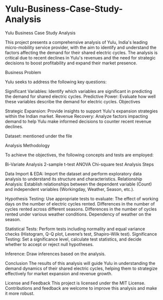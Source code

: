 # Yulu-Business-Case-Study-Analysis

Yulu Business Case Study Analysis

This project presents a comprehensive analysis of Yulu, India's leading micro-mobility service provider, with the aim to identify and understand the factors affecting the demand for their shared electric cycles. The analysis is critical due to recent declines in Yulu's revenues and the need for strategic decisions to boost profitability and expand their market presence.

Business Problem

Yulu seeks to address the following key questions:

Significant Variables: Identify which variables are significant in predicting the demand for shared electric cycles.
Predictive Power: Evaluate how well these variables describe the demand for electric cycles.
Objectives

Strategic Expansion: Provide insights to support Yulu's expansion strategies within the Indian market.
Revenue Recovery: Analyze factors impacting demand to help Yulu make informed decisions to counter recent revenue declines.

Dataset:
mentioned under the file


Analysis Methodology

To achieve the objectives, the following concepts and tests are employed:

Bi-Variate Analysis
2-sample t-test
ANOVA
Chi-square test
Analysis Steps

Data Import & EDA: Import the dataset and perform exploratory data analysis to understand its structure and characteristics.
Relationship Analysis: Establish relationships between the dependent variable (Count) and independent variables (Workingday, Weather, Season, etc.).

Hypothesis Testing: Use appropriate tests to evaluate:
The effect of working days on the number of electric cycles rented.
Differences in the number of cycles rented across different seasons.
Differences in the number of cycles rented under various weather conditions.
Dependency of weather on the season.

Statistical Tests: Perform tests including normality and equal variance checks (Histogram, Q-Q plot, Levene’s test, Shapiro-Wilk test).
Significance Testing: Set a significance level, calculate test statistics, and decide whether to accept or reject null hypotheses.

Inference: Draw inferences based on the analysis.


Conclusion
The results of this analysis will guide Yulu in understanding the demand dynamics of their shared electric cycles, helping them to strategize effectively for market expansion and revenue growth.

License and Feedback
This project is licensed under the MIT License. Contributions and feedback are welcome to improve this analysis and make it more robust.

